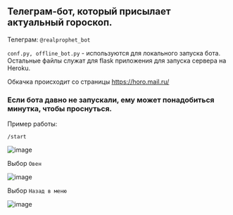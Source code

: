 ## Телеграм-бот, который присылает актуальный гороскоп.

Телеграм: `@realprophet_bot`

`conf.py, offline_bot.py` - используются для локального запуска бота.
Остальные файлы служат для flask приложения для запуска сервера на Heroku.

Обкачка происходит со страницы https://horo.mail.ru/

### Если бота давно не запускали, ему может понадобиться минутка, чтобы проснуться.

Пример работы:

`/start`

![image](https://user-images.githubusercontent.com/42929213/125284224-ddd3c000-e321-11eb-9dbc-ea1a084ff985.png
)

Выбор `Овен`

![image](https://user-images.githubusercontent.com/42929213/125284246-e5936480-e321-11eb-8850-429eaac4b244.png)

Выбор `Назад в меню`

![image](https://user-images.githubusercontent.com/42929213/125284263-e9bf8200-e321-11eb-8822-2601bf5edc35.png)
